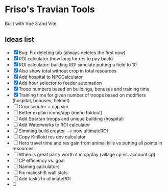 # Friso's Travian Tools

Built with Vue 3 and Vite.

## Ideas list

- [x] Bug: Fix deleting tab (always deletes the first now)
- [x] ROI calculator (how long for res to pay back)
- [x] ROI calculator: building ROI simulate putting a field to 10
- [x] Also show total without crop in total resources
- [x] Add hospital to NPCCalculator
- [x] Add hour selector to feeder automation
- [x] Troop numbers based on buildings, bonuses and training time
- [x] Training time for given number of troops based on modifiers (hospital, bonuses, helmet)
- [ ] Crop scouter + cap sim
- [ ] Better explain icons/app (menu foldout)
- [ ] Add Spartan troops and unique building (hospital)
- [ ] Add Waterworks to ROI calculator
- [ ] Simming build creator --> now ultimateROI
- [ ] Copy Kirilloid res dev calculator
- [ ] Hero travel time and res gain from animal kills vs putting all points in resources
- [ ] When is great party worth it in cp/day (village cp vs. account cp)
- [ ] CP efficiency vs. goal
- [ ] Naming calculators
- [ ] Fix makeshift wall stats
- [ ] Add tasks to ultimateROI
- [ ] 
